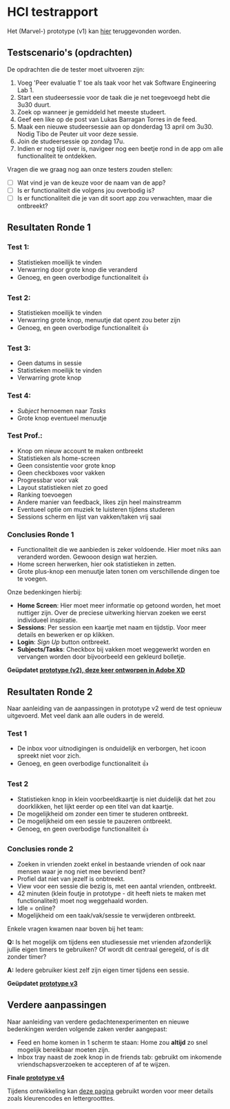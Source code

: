 # HCI testrapport

Het (Marvel-) prototype (v1) kan [hier](https://marvelapp.com/prototype/69ch17i) teruggevonden worden.

## Testscenario's (opdrachten)

De opdrachten die de tester moet uitvoeren zijn:

1. Voeg 'Peer evaluatie 1' toe als taak voor het vak Software Engineering Lab 1.
2. Start een studeersessie voor de taak die je net toegevoegd hebt die 3u30 duurt.
3. Zoek op wanneer je gemiddeld het meeste studeert.
4. Geef een like op de post van Lukas Barragan Torres in de feed.
5. Maak een nieuwe studeersessie aan op donderdag 13 april om 3u30. Nodig Tibo de Peuter uit voor deze sessie.
6. Join de studeersessie op zondag 17u.
7. Indien er nog tijd over is, navigeer nog een beetje rond in de app om alle functionaliteit te ontdekken.

Vragen die we graag nog aan onze testers zouden stellen: 

- [ ] Wat vind je van de keuze voor de naam van de app?
- [ ] Is er functionaliteit die volgens jou overbodig is?
- [ ] Is er functionaliteit die je van dit soort app zou verwachten, maar die ontbreekt?

## Resultaten Ronde 1

### Test 1:

- Statistieken moeilijk te vinden
- Verwarring door grote knop die veranderd
- Genoeg, en geen overbodige functionaliteit 👍

### Test 2:

- Statistieken moeilijk te vinden
- Verwarring grote knop, menuutje dat opent zou beter zijn
- Genoeg, en geen overbodige functionaliteit 👍


### Test 3:

- Geen datums in sessie
- Statistieken moeilijk te vinden
- Verwarring grote knop

### Test 4:

- *Subject* hernoemen naar *Tasks*
- Grote knop eventueel menuutje

### Test Prof.:

- Knop om nieuw account te maken ontbreekt
- Statistieken als home-screen
- Geen consistentie voor grote knop
- Geen checkboxes voor vakken
- Progressbar voor vak
- Layout statistieken niet zo goed
- Ranking toevoegen
- Andere manier van feedback, likes zijn heel mainstreamm
- Eventueel optie om muziek te luisteren tijdens studeren
- Sessions scherm en lijst van vakken/taken vrij saai

### Conclusies Ronde 1

- Functionaliteit die we aanbieden is zeker voldoende. Hier moet niks aan veranderd worden. Gewooon design wat herzien.
- Home screen herwerken, hier ook statistieken in zetten.
- Grote plus-knop een menuutje laten tonen om verschillende dingen toe te voegen.

Onze bedenkingen hierbij:

- **Home Screen**: Hier moet meer informatie op getoond worden, het moet nuttiger zijn. Over de preciese uitwerking hiervan zoeken we eerst individueel inspiratie.
- **Sessions**: Per session een kaartje met naam en tijdstip. Voor meer details en bewerken er op klikken.
- **Login**: *Sign Up* button ontbreekt.
- **Subjects/Tasks**: Checkbox bij vakken moet weggewerkt worden en vervangen worden door bijvoorbeeld een gekleurd bolletje.

**Geüpdatet [prototype (v2), deze keer ontworpen in Adobe XD](https://xd.adobe.com/view/62db77ec-b7a3-4650-9da1-7b56c3d8cdfc-3788/)**

## Resultaten Ronde 2

Naar aanleiding van de aanpassingen in prototype v2 werd de test opnieuw uitgevoerd. Met veel dank aan alle ouders in de wereld.

### Test 1

- De inbox voor uitnodigingen is onduidelijk en verborgen, het icoon spreekt niet voor zich.
- Genoeg, en geen overbodige functionaliteit 👍

### Test 2

- Statistieken knop in klein voorbeeldkaartje is niet duidelijk dat het zou doorklikken, het lijkt eerder op een titel van dat kaartje.
- De mogelijkheid om zonder een timer te studeren ontbreekt.
- De mogelijkheid om een sessie te pauzeren ontbreekt.
- Genoeg, en geen overbodige functionaliteit 👍

### Conclusies ronde 2

- Zoeken in vrienden zoekt enkel in bestaande vrienden of ook naar mensen waar je nog niet mee bevriend bent?
- Profiel dat niet van jezelf is onbtreekt.
- View voor een sessie die bezig is, met een aantal vrienden, ontbreekt.
- 42 minuten (klein foutje in prototype - dit heeft niets te maken met functionaliteit) moet nog weggehaald worden.
- Idle = online?
- Mogelijkheid om een taak/vak/sessie te verwijderen ontbreekt.

Enkele vragen kwamen naar boven bij het team:

**Q:** Is het mogelijk om tijdens een studiesessie met vrienden afzonderlijk jullie eigen timers te gebruiken? Of wordt dit centraal geregeld, of is dit zonder timer?

**A:** Iedere gebruiker kiest zelf zijn eigen timer tijdens een sessie.

**Geüpdatet [prototype v3](https://xd.adobe.com/view/26ef6bad-2cfd-478f-944c-142a82bf8da9-73bc/)**

## Verdere aanpassingen

Naar aanleiding van verdere gedachtenexperimenten en nieuwe bedenkingen werden volgende zaken verder aangepast:

- Feed en home komen in 1 scherm te staan: Home zou **altijd** zo snel mogelijk bereikbaar moeten zijn.
- Inbox tray naast de zoek knop in de friends tab: gebruikt om inkomende vriendschapsverzoeken te accepteren of af te wijzen.

**Finale [prototype v4](https://xd.adobe.com/view/c464adcb-19a1-42ca-bc91-39e98def79a6-9137/)**

Tijdens ontwikkeling kan [deze pagina](https://xd.adobe.com/view/766f5cc1-71bf-4c21-85e8-9ebb279a1357-233c/) gebruikt worden voor meer details zoals kleurencodes en lettergrootttes.
